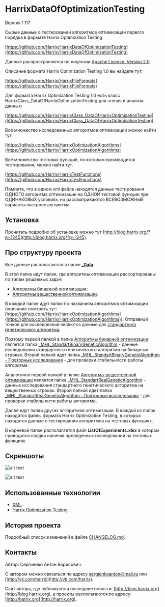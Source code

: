 HarrixDataOfOptimizationTesting
===============================

Версия 1.117

Сырые данные о тестировании алгоритмов оптимизации первого порядка в формате Harrix Optimization Testing.

[https://github.com/Harrix/HarrixDataOfOptimizationTesting](https://github.com/Harrix/HarrixDataOfOptimizationTesting)

Данные распространяются по лицензии [Apache License, Version 2.0](https://github.com/Harrix/HarrixDataOfOptimizationTesting/blob/master/LICENSE.txt).

Описание формата Harrix Optimization Testing 1.0 вы найдете тут:

[https://github.com/Harrix/HarrixFileFormats](https://github.com/Harrix/HarrixFileFormats)

Для формата Harrix Optimization Testing 1.0 есть класс HarrixClass_DataOfHarrixOptimizationTesting для чтения и анализа данных:

[https://github.com/Harrix/HarrixClass_DataOfHarrixOptimizationTesting](https://github.com/Harrix/HarrixClass_DataOfHarrixOptimizationTesting)

Всё множество исследованных алгоритмов оптимизации можно найти тут.

[https://github.com/Harrix/HarrixOptimizationAlgorithms](https://github.com/Harrix/HarrixOptimizationAlgorithms)

Всё множество тестовых функций, по которым производится тестирования, можно найти тут.

[https://github.com/Harrix/HarrixTestFunctions](https://github.com/Harrix/HarrixTestFunctions)

Помните, что в одном xml файле находятся данные тестирования ОДНОГО алгоритма оптимизации на ОДНОЙ тестовой функции при ОДИНАКОВЫХ условиях, но рассматриваются ВСЕВОЗМОЖНЫЕ варианты настроек алгоритма.

Установка
---------

Прочитать подробно об установке можно тут [http://blog.harrix.org/?p=1245](http://blog.harrix.org/?p=1245).

Про структуру проекта
---------------------

Все данные располагаются в папке [**\_Data**](https://github.com/Harrix/HarrixDataOfOptimizationTesting/blob/master/_Data).

В этой папке идут папки, где алгоритмы оптимизации рассортированы по типам решаемых задач:

 - [Алгоритмы бинарной оптимизации](https://github.com/Harrix/HarrixDataOfOptimizationTesting/blob/master/_Data/Алгоритмы%20бинарной%20оптимизации);
 - [Алгоритмы вещественной оптимизации](https://github.com/Harrix/HarrixDataOfOptimizationTesting/blob/master/_Data/Алгоритмы%20вещественной%20оптимизации).
 
В каждой папке идут папки по названиям алгоритмов оптимизации (описание смотреть тут: [https://github.com/Harrix/HarrixOptimizationAlgorithms](https://github.com/Harrix/HarrixOptimizationAlgorithms)). Отправной точкой для исследований являются данные для [стандартного генетического алгоритма](https://github.com/Harrix/Standard-Genetic-Algorithm). 

Поэтому первой папкой в папке [Алгоритмы бинарной оптимизации](https://github.com/Harrix/HarrixDataOfOptimizationTesting/blob/master/_Data/Алгоритмы%20бинарной%20оптимизации) является папка [\_MHL\_StandartBinaryGeneticAlgorithm](https://github.com/Harrix/HarrixDataOfOptimizationTesting/blob/master/_Data/Алгоритмы%20бинарной%20оптимизации/_MHL_StandartBinaryGeneticAlgorithm) - данные исследования стандартного генетического алгоритма на бинарных строках. Второй папкой идет папка [\_MHL\_StandartBinaryGeneticAlgorithm - Повторные исследования](https://github.com/Harrix/HarrixDataOfOptimizationTesting/blob/master/_Data/Алгоритмы%20бинарной%20оптимизации/_MHL_StandartBinaryGeneticAlgorithm%20-%20Повторные%20исследования) - для проверки стабильности работы алгоритма.

Аналогично первой папкой в папке [Алгоритмы вещественной оптимизации](https://github.com/Harrix/HarrixDataOfOptimizationTesting/blob/master/_Data/Алгоритмы%20вещественной%20оптимизации) является папка [\_MHL\_StandartRealGeneticAlgorithm](https://github.com/Harrix/HarrixDataOfOptimizationTesting/blob/master/_Data/Алгоритмы%20вещественной%20оптимизации/_MHL_StandartRealGeneticAlgorithm) - данные исследования стандартного генетического алгоритма на вещественных строках. Второй папкой идет папка [\_MHL\_StandartRealGeneticAlgorithm - Повторные исследования](https://github.com/Harrix/HarrixDataOfOptimizationTesting/blob/master/_Data/Алгоритмы%20вещественной%20оптимизации/_MHL_StandartRealGeneticAlgorithm%20-%20Повторные%20исследования) - для проверки стабильности работы алгоритма.

Далее идут папки других алгоритмов оптимизации. В каждой из папок находятся файлы формата Harrix Optimization Testing, в которых находятся данные о тестировании алгоритмов на тестовых функциях.

В корневой папке располагается файл **ListOfExperiments.xlsx** в котором приводится сводка наличия проведенных исследований на тестовых функциях.

Скриншоты
-------------------------------

![alt text](https://raw.github.com/Harrix/HarrixDataOfOptimizationTesting/master/imagesforgithub/example1.png "Пример XML файла")

![alt text](https://raw.github.com/Harrix/HarrixDataOfOptimizationTesting/master/imagesforgithub/example2.png "Пример анализа файла XML")

Использованные технологии
-------------------------

- [XML](http://ru.wikipedia.org/wiki/XML).
- [Harrix Optimization Testing](https://github.com/Harrix/HarrixFileFormats).

История проекта
---------------

Подробный список изменений в файле [CHANGELOG.md](https://github.com/Harrix/HarrixDataOfOptimizationTesting/blob/master/CHANGELOG.md).

Контакты
--------

Автор: Сергиенко Антон Борисович.

С автором можно связаться по адресу [sergienkoanton@mail.ru](mailto:sergienkoanton@mail.ru) или  [http://vk.com/harrix](http://vk.com/harrix).

Сайт автора, где публикуются последние новости: [http://blog.harrix.org](http://blog.harrix.org), а проекты располагаются по адресу: [http://harrix.org](http://harrix.org).